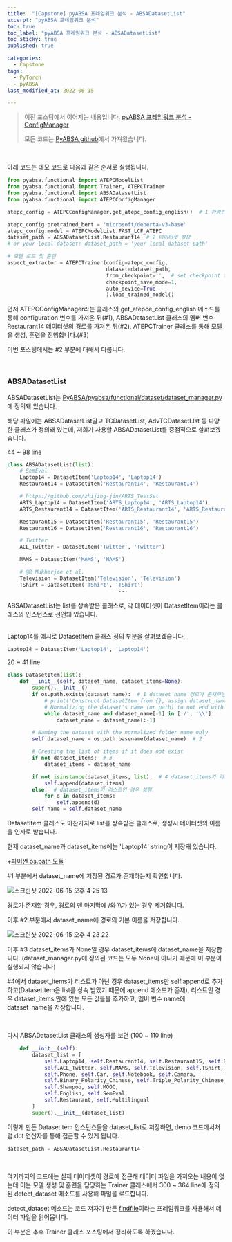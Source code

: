 ```yaml
---
title:  "[Capstone] pyABSA 프레임워크 분석 - ABSADatasetList"
excerpt: "pyABSA 프레임워크 분석"
toc: true
toc_label: "pyABSA 프레임워크 분석 - ABSADatasetList"
toc_sticky: true
published: true

categories:
  - Capstone
tags:
  - PyTorch
  - pyABSA
last_modified_at: 2022-06-15

---
```


> 이전 포스팅에서 이어지는 내용입니다. [pyABSA 프레임워크 분석 - ConfigManager](https://seominseok4834.github.io/capstone/10.pyabsa-config-manager-analysis/)
>
> 모든 코드는 [PyABSA github](https://github.com/yangheng95/PyABSA)에서 가져왔습니다.

<br>

아래 코드는 데모 코드로 다음과 같은 순서로 실행됩니다.

```python
from pyabsa.functional import ATEPCModelList
from pyabsa.functional import Trainer, ATEPCTrainer
from pyabsa.functional import ABSADatasetList
from pyabsa.functional import ATEPCConfigManager

atepc_config = ATEPCConfigManager.get_atepc_config_english()  # 1 환경변수 설정

atepc_config.pretrained_bert = 'microsoft/deberta-v3-base'
atepc_config.model = ATEPCModelList.FAST_LCF_ATEPC
dataset_path = ABSADatasetList.Restaurant14  # 2 데이터셋 설정
# or your local dataset: dataset_path = 'your local dataset path'

# 모델 로드 및 훈련
aspect_extractor = ATEPCTrainer(config=atepc_config,
                                dataset=dataset_path,
                                from_checkpoint='',  # set checkpoint to train on the checkpoint.
                                checkpoint_save_mode=1,
                                auto_device=True
                                ).load_trained_model()
```

먼저 ATEPCConfigManager라는 클래스의 get_atepce_config_english 메소드를 통해 configuration 변수를 가져온 뒤(#1), ABSADatasetList 클래스의 멤버 변수 Restaurant14 데이터셋의 경로를 가져온 뒤(#2), ATEPCTrainer 클래스를 통해 모델을 생성, 훈련을 진행합니다.(#3)

이번 포스팅에서는 #2 부분에 대해서 다룹니다.

<br>

### ABSADatasetList

ABSADatasetList는 [PyABSA/pyabsa/functional/dataset/dataset_manager.py](https://github.com/yangheng95/PyABSA/blob/release/pyabsa/functional/dataset/dataset_manager.py)에 정의돼 있습니다.

해당 파일에는 ABSADatasetList말고 TCDatasetList, AdvTCDatasetLIst 등 다양한 클래스가 정의돼 있는데, 저희가 사용할 ABSADatasetList를 중점적으로 살펴보겠습니다.

44 ~ 98 line

```python
class ABSADatasetList(list):
    # SemEval
    Laptop14 = DatasetItem('Laptop14', 'Laptop14')
    Restaurant14 = DatasetItem('Restaurant14', 'Restaurant14')

    # https://github.com/zhijing-jin/ARTS_TestSet
    ARTS_Laptop14 = DatasetItem('ARTS_Laptop14', 'ARTS_Laptop14')
    ARTS_Restaurant14 = DatasetItem('ARTS_Restaurant14', 'ARTS_Restaurant14')

    Restaurant15 = DatasetItem('Restaurant15', 'Restaurant15')
    Restaurant16 = DatasetItem('Restaurant16', 'Restaurant16')

    # Twitter
    ACL_Twitter = DatasetItem('Twitter', 'Twitter')

    MAMS = DatasetItem('MAMS', 'MAMS')

    # @R Mukherjee et al.
    Television = DatasetItem('Television', 'Television')
    TShirt = DatasetItem('TShirt', 'TShirt')
					    			···
```

ABSADatasetList는 list를 상속받은 클래스로, 각 데이터셋이 DatasetItem이라는 클래스의 인스턴스로 선언돼 있습니다.

<br>Laptop14를 예시로 DatasetItem 클래스 정의 부분을 살펴보겠습니다.

```python
Laptop14 = DatasetItem('Laptop14', 'Laptop14')
```

20 ~ 41 line

```python
class DatasetItem(list):
    def __init__(self, dataset_name, dataset_items=None):
        super().__init__()
        if os.path.exists(dataset_name):  # 1 dataset_name 경로가 존재하는지 확인
            # print('Construct DatasetItem from {}, assign dataset_name={}...'.format(dataset_name, os.path.basename(dataset_name)))
            # Normalizing the dataset's name (or path) to not end with a '/' or '\'
            while dataset_name and dataset_name[-1] in ['/', '\\']:
                dataset_name = dataset_name[:-1]

        # Naming the dataset with the normalized folder name only
        self.dataset_name = os.path.basename(dataset_name)  # 2

        # Creating the list of items if it does not exist
        if not dataset_items:  # 3
            dataset_items = dataset_name

        if not isinstance(dataset_items, list):  # 4 dataset_items가 리스트가 아닌 경우 실행
            self.append(dataset_items)
        else:  # dataset_items가 리스트인 경우 실행
            for d in dataset_items:
                self.append(d)
        self.name = self.dataset_name
```

DatasetItem 클래스도 마찬가지로 list를 상속받은 클래스로, 생성시 데이터셋의 이름을 인자로 받습니다.

현재 dataset_name과 dataset_items에는 'Laptop14' string이 저장돼 있습니다.

+[파이썬 os.path 모듈](https://yeo0.github.io/pg/2018/11/21/%ED%8C%8C%EC%9D%B4%EC%8D%AC-os.path-%EB%AA%A8%EB%93%88/)

#1 부분에서 dataset_name에 저장된 경로가 존재하는지 확인합니다. 

![스크린샷 2022-06-15 오후 4 25 13](https://user-images.githubusercontent.com/76269316/173767981-98047c8f-4d02-47c9-bef4-ccecbb92036f.png)

경로가 존재할 경우, 경로의 맨 마지막에 /와 \\\\가 있는 경우 제거합니다.

이후 #2 부분에서 dataset_name에 경로의 기본 이름을 저장합니다.

![스크린샷 2022-06-15 오후 4 23 22](https://user-images.githubusercontent.com/76269316/173767642-1a869709-ef22-45c9-abca-6149322a6413.png)

이후 #3 dataset_items가 None일 경우 dataset_items에 dataset_name을 저장합니다. (dataset_manager.py에 정의된 코드는 모두 None이 아니기 때문에 이 부분이 실행되지 않습니다)

#4에서 dataset_items가 리스트가 아닌 경우 dataset_items만 self.append로 추가하고(DatasetItem은 list를 상속 받았기 때문에 append 메소드가 존재), 리스트인 경우 dataset_items 안에 있는 모든 값들을 추가하고, 멤버 변수 name에 dataset_name을 저장합니다.

<br>

다시 ABSADatasetList 클래스의 생성자를 보면 (100 ~ 110 line)

```python
    def __init__(self):
        dataset_list = [
            self.Laptop14, self.Restaurant14, self.Restaurant15, self.Restaurant16,
            self.ACL_Twitter, self.MAMS, self.Television, self.TShirt,
            self.Phone, self.Car, self.Notebook, self.Camera,
            self.Binary_Polarity_Chinese, self.Triple_Polarity_Chinese,
            self.Shampoo, self.MOOC,
            self.English, self.SemEval,
            self.Restaurant, self.Multilingual
        ]
        super().__init__(dataset_list)
```

이렇게 만든 DatasetItem 인스턴스들을 dataset_list로 저장하면, demo 코드에서처럼 dot 연산자를 통해 접근할 수 있게 됩니다.

```python
dataset_path = ABSADatasetList.Restaurant14
```

<br>

여기까지의 코드에는 실제 데이터셋이 경로에 접근해 데이터 파일을 가져오는 내용이 없는데 이는 모델 생성 및 훈련을 담당하는 Trainer 클래스에서 300 ~ 364 line에 정의된 detect_dataset 메소드를 사용해 파일을 로드합니다.

detect_dataset 메소드는 코드 저자가 만든 [findfile](https://github.com/yangheng95/findfile)이라는 프레임워크를 사용해서 데이터 파일을 읽어옵니다.

이 부분은 추후 Trainer 클래스 포스팅에서 정리하도록 하겠습니다.
